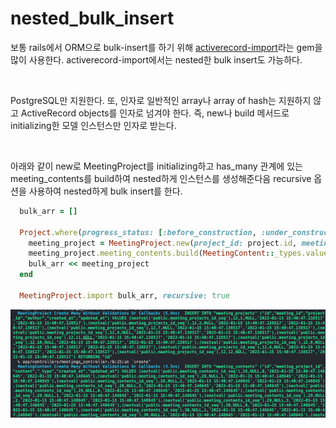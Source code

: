 # nested_bulk_insert

보통 rails에서 ORM으로 bulk-insert를 하기 위해 [activerecord-import](https://github.com/zdennis/activerecord-import)라는 gem을 많이 사용한다. activerecord-import에서는 nested한 bulk insert도 가능하다. 
  
</br>

PostgreSQL만 지원한다. 또, 인자로 일반적인 array나 array of hash는 지원하지 않고 ActiveRecord objects를 인자로 넘겨야 한다. 즉, new나 build 메서드로 initializing한 모델 인스턴스만 인자로 받는다.

</br>

아래와 같이 new로 MeetingProject를 initializing하고 has_many 관계에 있는 meeting_contents를 build하여 nested하게 인스턴스를 생성해준다음 recursive 옵션을 사용하여 nested하게 bulk insert를 한다.

``` ruby
  bulk_arr = []

  Project.where(progress_status: [:before_construction, :under_construction]).each do |project|
    meeting_project = MeetingProject.new(project_id: project.id, meeting_id: meeting.id)
    meeting_project.meeting_contents.build(MeetingContent::_types.values.map {|value| {_type: value}})
    bulk_arr << meeting_project
  end

  MeetingProject.import bulk_arr, recursive: true

```

<img src="https://github.com//Guk0/TIL/blob/master/images/nested_bulk_insert.png?raw=true" alt="drawing" width="600"/>
